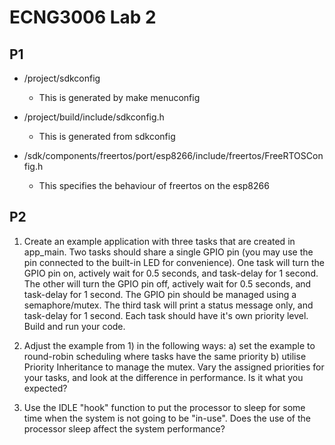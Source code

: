 # ECNG3006 Lab 2 

## P1
- /project/sdkconfig
  
  - This is generated by make menuconfig
  
- /project/build/include/sdkconfig.h
  
  - This is generated from sdkconfig

- /sdk/components/freertos/port/esp8266/include/freertos/FreeRTOSConfig.h

  - This specifies the behaviour of freertos on the esp8266

## P2
1. Create an example application with three tasks that are created in app_main. Two tasks should share a single GPIO 
pin (you may use the pin connected to the built-in LED for convenience). One task will turn the GPIO pin on, actively
wait for 0.5 seconds, and task-delay for 1 second. The other will turn the GPIO pin off, actively wait for 0.5 seconds,
and task-delay for 1 second. The GPIO pin should be managed using a semaphore/mutex. The third task will print a status
message only, and task-delay for 1 second. Each task should have it's own priority level. Build and run your code.

2. Adjust the example from 1) in the following ways: a) set the example to round-robin scheduling where tasks have the 
same priority b) utilise Priority Inheritance to manage the mutex. Vary the assigned priorities for your tasks, and 
look at the difference in performance. Is it what you expected?

3. Use the IDLE "hook" function to put the processor to sleep for some time when the system is not going to be 
"in-use". Does the use of the processor sleep affect the system performance?


